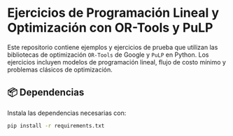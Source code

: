 # Ejercicios de Programación Lineal y Optimización con OR-Tools y PuLP

Este repositorio contiene ejemplos y ejercicios de prueba que utilizan las bibliotecas de optimización `OR-Tools` de Google y `PuLP` en Python. Los ejercicios incluyen modelos de programación lineal, flujo de costo mínimo y problemas clásicos de optimización.

## 📦 Dependencias

Instala las dependencias necesarias con:

```bash
pip install -r requirements.txt

